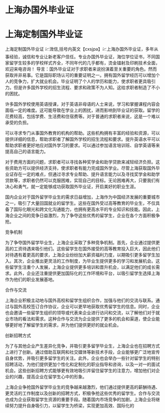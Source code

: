 # 上海办国外毕业证
# 上海定制国外毕业证
上海定制国外毕业证 💹溦信,括号内英文【cxsjpa】💹上海办国外毕业证，多年从事经验，诚信和专业让新老客户信任。专业办国外毕业证，海位学位证书，不同国家留学生较多的学校样式齐全，不同年代的几乎都有，烫金镭射及印刷技术全面，欢迎来电咨询！
导言：国外毕业证对于求职者来说扮演着至关重要的角色。然而获取并非易事。它是国际职场认可的重要证明之一。拥有国外留学经历可以增加个人的竞争力，扩大就业机会。毕业证明了个人的学历和能力，使求职者更具吸引力。但是许多国外学校的招生流程、要求和政策不为人知。这给求职者制造了不小的困扰。

许多国外学校使用英语授课，对于英语非母语的人士来说，学习和掌握课程内容会面临一定的难度。这可能导致在学业上的困扰，进而影响到毕业证的获取。留学的花费较高，包括学费、生活费和住宿费等。对于普通的求职者来说，这是一个难以承受的负担。

可以寻求专门从事国外教育的机构的帮助。这些机构拥有丰富的经验和资源，可以提供详细的信息，帮助求职者了解国外学校的招生流程和要求。提升英语水平可以帮助求职者更好地应对国外学习的要求。可以通过参加语言培训班、自学英语等来提高自己的语言能力。

对于费用方面的问题，求职者可以寻找各种奖学金和助学贷款来减轻经济负担。这些资助方可以提供经济支持，使求职者有能力完成国外学业。尽管上海获取国外毕业证存在一定的难点，但通过寻求专业帮助、提升语言能力以及寻找奖学金和助学贷款等，求职者仍然可以克服困难，实现自己的目标。无论困难再大，只要我们有决心和勇气，就一定能够成功获取国外毕业证，开启美好的职业生涯。

国内企业对于国外留学毕业生的需求日益增加，上海作为中国经济发展的重要城市之一，吸引了大量回国就业的留学生。这些在国外受过高等教育的毕业生，不仅具备了国际化眼光和跨文化沟通能力，也拥有更高水平的专业知识和技能。因此，上海企业之间的竞争日益激烈，为了争夺这些优秀的留学生，企业在各个方面积极争抢。

竞争机制

为了争夺国外留学毕业生，上海企业采取了多种竞争机制。首先，企业通过提供更高的工资待遇来吸引他们。这些留学生在国外接受的高等教育投入巨大，因此他们对待遇有着更高的要求，上海企业纷纷加大薪资福利力度，以期吸引更多留学生加入。其次，企业推出更灵活的工作制度，为毕业生提供更多的学习和发展机会。这些留学生注重个人发展，上海企业提供更多培训和晋升机会，以满足他们的成长需求。此外，企业还注重提供更加国际化的工作环境和平台，以吸引留学生选择上海作为他们的职业发展基地。

合作与交流

上海企业积极主动地与国外高校和留学生组织合作，加强与他们的交流与联系。通过与国外高校签订合作协议，企业可以更早地获取优秀留学生的信息。同时，企业也会邀请一些留学生组织的领导或代表来企业进行访问和交流，以了解他们对于就业市场的看法和需求。这种合作与交流为企业提供了更多的机会和渠道，使企业能够更好地了解留学生的需求，并为他们提供更好的就业机会。

创新招聘方式

为了与其他企业产生差异化竞争，并吸引更多留学毕业生，上海企业也在招聘方式上进行了创新。通过借助互联网和社交媒体等新技术手段，企业能够更广泛地宣传自身优势，并吸引更多留学生的关注。此外，企业也会举办一些针对留学生的特别招聘活动，为他们提供更加个性化和定制化的职业指导和咨询，以及一对一的面试机会。这些创新招聘方式能够更有效地吸引并留住留学生的注意力，增加他们对企业的兴趣，提高企业在留学生心中的形象。

上海企业争抢国外留学毕业生的竞争越来越激烈，他们通过提供更高的薪酬待遇、更灵活的工作制度以及创新的招聘方式，积极争抢这些优秀的留学生。合作与交流也成为企业获取留学生资源的重要手段。随着国内市场竞争的加剧，上海企业将继续努力提升自身吸引力，以留学生为桥梁，实现更加高效、国际化的
